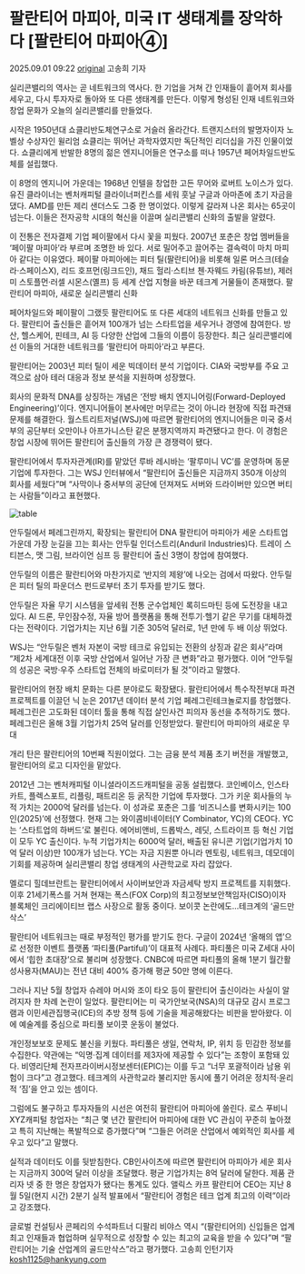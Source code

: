# 팔란티어 마피아, 미국 IT 생태계를 장악하다 [팔란티어 마피아④]
2025.09.01 09:22 [original](https://magazine.hankyung.com/business/article/202508262905b)
 고송희 기자

실리콘밸리의 역사는 곧 네트워크의 역사다. 한 기업을 거쳐 간 인재들이 흩어져 회사를 세우고, 다시 투자자로 돌아와 또 다른 생태계를 만든다. 이렇게 형성된 인재 네트워크와 창업 문화가 오늘의 실리콘밸리를 만들었다.

시작은 1950년대 쇼클리반도체연구소로 거슬러 올라간다. 트랜지스터의 발명자이자 노벨상 수상자인 윌리엄 쇼클리는 뛰어난 과학자였지만 독단적인 리더십을 가진 인물이었다. 쇼클리에게 반발한 8명의 젊은 엔지니어들은 연구소를 떠나 1957년 페어차일드반도체를 설립했다.

이 8명의 엔지니어 가운데는 1968년 인텔을 창업한 고든 무어와 로버트 노이스가 있다. 유진 클라이너는 벤처캐피털 클라이너퍼킨스를 세워 훗날 구글과 아마존에 초기 자금을 댔다. AMD를 만든 제리 샌더스도 그중 한 명이었다. 이렇게 갈라져 나온 회사는 65곳이 넘는다. 이들은 전자공학 시대의 혁신을 이끌며 실리콘밸리 신화의 출발을 알렸다.

이 전통은 전자결제 기업 페이팔에서 다시 꽃을 피웠다. 2007년 포춘은 창업 멤버들을 ‘페이팔 마피아’라 부르며 조명한 바 있다. 서로 밀어주고 끌어주는 결속력이 마치 마피아 같다는 이유였다. 페이팔 마피아에는 피터 틸(팔란티어)을 비롯해 일론 머스크(테슬라·스페이스X), 리드 호프먼(링크드인), 채드 헐리·스티브 첸·자웨드 카림(유튜브), 제러미 스토플먼·러셀 시몬스(옐프) 등 세계 산업 지형을 바꾼 테크계 거물들이 존재했다.
팔란티어 마피아, 새로운 실리콘밸리 신화

페어차일드와 페이팔이 그랬듯 팔란티어도 또 다른 세대의 네트워크 신화를 만들고 있다. 팔란티어 출신들은 흩어져 100개가 넘는 스타트업을 세우거나 경영에 참여한다. 방산, 헬스케어, 핀테크, AI 등 다양한 산업에 그들의 이름이 등장한다. 최근 실리콘밸리에선 이들의 거대한 네트워크를 ‘팔란티어 마피아’라고 부른다.

팔란티어는 2003년 피터 틸이 세운 빅데이터 분석 기업이다. CIA와 국방부를 주요 고객으로 삼아 테러 대응과 정보 분석을 지원하며 성장했다.

회사의 문화적 DNA를 상징하는 개념은 ‘전방 배치 엔지니어링(Forward-Deployed Engineering)’이다. 엔지니어들이 본사에만 머무르는 것이 아니라 현장에 직접 파견돼 문제를 해결한다. 월스트리트저널(WSJ)에 따르면 팔란티어의 엔지니어들은 미국 중서부의 공단부터 오만이나 아프가니스탄 같은 분쟁지역까지 파견됐다고 한다. 이 경험은 창업 시장에 뛰어든 팔란티어 출신들의 가장 큰 경쟁력이 됐다.

팔란티어에서 투자자관계(IR)를 맡았던 루바 레시바는 ‘팔루미니 VC’를 운영하며 동문 기업에 투자한다. 그는 WSJ 인터뷰에서 “팔란티어 출신들은 지금까지 350개 이상의 회사를 세웠다”며 “사막이나 중서부의 공단에 던져져도 서버와 드라이버만 있으면 버티는 사람들”이라고 표현했다.

![table](https://img.hankyung.com/photo/202508/AD.41531462.1.jpg)

안두릴에서 페레그린까지, 확장되는 팔란티어 DNA
팔란티어 마피아가 세운 스타트업 가운데 가장 눈길을 끄는 회사는 안두릴 인더스트리(Anduril Industries)다. 트레이 스티븐스, 맷 그림, 브라이언 심프 등 팔란티어 출신 3명이 창업에 참여했다.

안두릴의 이름은 팔란티어와 마찬가지로 ‘반지의 제왕’에 나오는 검에서 따왔다. 안두릴은 피터 틸의 파운더스 펀드로부터 초기 투자를 받기도 했다.

안두릴은 자율 무기 시스템을 앞세워 전통 군수업체인 록히드마틴 등에 도전장을 내고 있다. AI 드론, 무인잠수정, 자율 방어 플랫폼을 통해 전투기·헬기 같은 무기를 대체하겠다는 전략이다. 기업가치는 지난 6월 기준 305억 달러로, 1년 만에 두 배 이상 뛰었다.

WSJ는 “안두릴은 벤처 자본이 국방 테크로 유입되는 전환의 상징과 같은 회사”라며 “제2차 세계대전 이후 국방 산업에서 일어난 가장 큰 변화”라고 평가했다. 이어 “안두릴의 성공은 국방·우주 스타트업 전체의 바로미터가 될 것”이라고 말했다.

팔란티어의 현장 배치 문화는 다른 분야로도 확장됐다. 팔란티어에서 특수작전부대 파견 프로젝트를 이끌던 닉 눈은 2017년 데이터 분석 기업 페레그린테크놀로지를 창업했다. 페레그린은 고도화된 데이터 툴을 통해 직접 살인사건 피의자 동선을 추적하기도 했다. 페레그린은 올해 3월 기업가치 25억 달러를 인정받았다.
팔란티어 마피아의 새로운 무대

개리 탄은 팔란티어의 10번째 직원이었다. 그는 금융 분석 제품 초기 버전을 개발했고, 팔란티어의 로고 디자인을 맡았다.

2012년 그는 벤처캐피털 이니셜라이즈드캐피털을 공동 설립했다. 코인베이스, 인스타카트, 플렉스포트, 리플링, 패트리온 등 굵직한 기업에 투자했다. 그가 키운 회사들의 누적 가치는 2000억 달러를 넘는다. 이 성과로 포춘은 그를 ‘비즈니스를 변화시키는 100인(2025)’에 선정했다.
현재 그는 와이콤비네이터(Y Combinator, YC)의 CEO다. YC는 ‘스타트업의 하버드’로 불린다. 에어비앤비, 드롭박스, 레딧, 스트라이프 등 혁신 기업이 모두 YC 출신이다. 누적 기업가치는 6000억 달러, 배출된 유니콘 기업(기업가치 10억 달러 이상)만 100개가 넘는다. YC는 자금 지원뿐 아니라 멘토링, 네트워크, 데모데이 기회를 제공하며 실리콘밸리 창업 생태계의 사관학교로 자리 잡았다.

멜로디 힐데브란트는 팔란티어에서 사이버보안과 자금세탁 방지 프로젝트를 지휘했다. 이후 21세기폭스를 거쳐 현재는 폭스(FOX Corp)의 최고정보보안책임자(CISO)이자 블록체인 크리에이티브 랩스 사장으로 활동 중이다.
보이콧 논란에도…테크계의 ‘골드만삭스’

팔란티어 네트워크는 때로 부정적인 평가를 받기도 한다. 구글이 2024년 ‘올해의 앱’으로 선정한 이벤트 플랫폼 ‘파티풀(Partiful)’이 대표적 사례다. 파티풀은 미국 Z세대 사이에서 ‘힙한 초대장’으로 불리며 성장했다. CNBC에 따르면 파티풀의 올해 1분기 월간활성사용자(MAU)는 전년 대비 400% 증가해 평균 50만 명에 이른다.

그러나 지난 5월 창업자 슈레야 머시와 조이 타오 등이 팔란티어 출신이라는 사실이 알려지자 한 차례 논란이 일었다. 팔란티어는 미 국가안보국(NSA)의 대규모 감시 프로그램과 이민세관집행국(ICE)의 추방 정책 등에 기술을 제공해왔다는 비판을 받아왔다. 이에 예술계를 중심으로 파티풀 보이콧 운동이 불었다.

개인정보보호 문제도 불신을 키웠다. 파티풀은 생일, 연락처, IP, 위치 등 민감한 정보를 수집한다. 약관에는 “익명·집계 데이터를 제3자에 제공할 수 있다”는 조항이 포함돼 있다. 비영리단체 전자프라이버시정보센터(EPIC)는 이를 두고 “너무 포괄적이라 남용 위험이 크다”고 경고했다. 테크계의 사관학교라 불리지만 동시에 풀기 어려운 정치적·윤리적 ‘짐’을 안고 있는 셈이다.

그럼에도 불구하고 투자자들의 시선은 여전히 팔란티어 마피아에 쏠린다. 로스 푸비니 XYZ캐피털 창업자는 “최근 몇 년간 팔란티어 마피아에 대한 VC 관심이 꾸준히 높아졌고 특히 지난해는 폭발적으로 증가했다”며 “그들은 어려운 산업에서 예외적인 회사를 세우고 있다”고 말했다.

실적과 데이터도 이를 뒷받침한다. CB인사이츠에 따르면 팔란티어 마피아가 세운 회사는 지금까지 300억 달러 이상을 조달했다. 평균 기업가치는 8억 달러에 달한다. 제품 관리자 넷 중 한 명은 창업자가 됐다는 통계도 있다. 앨릭스 카프 팔란티어 CEO는 지난 8월 5일(현지 시간) 2분기 실적 발표에서 “팔란티어 경험은 테크 업계 최고의 이력”이라고 강조했다.

글로벌 컨설팅사 콘페리의 수석파트너 디팔리 비야스 역시 “(팔란티어의) 신입들은 업계 최고 인재들과 협업하며 실무적으로 성장할 수 있는 최고의 교육을 받을 수 있다”며 “팔란티어는 기술 산업계의 골드만삭스”라고 평가했다.
고송희 인턴기자 kosh1125@hankyung.com


